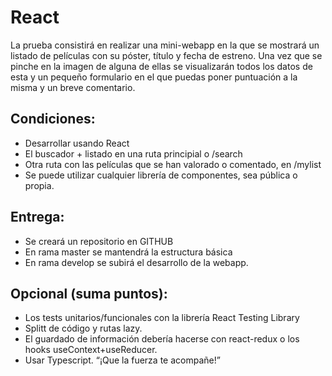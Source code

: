 # React

La prueba consistirá en realizar una mini-webapp en la que se mostrará un listado de
películas con su póster, título y fecha de estreno. Una vez que se pinche en la imagen
de alguna de ellas se visualizarán todos los datos de esta y un pequeño formulario en el
que puedas poner puntuación a la misma y un breve comentario.

## Condiciones:
- Desarrollar usando React
- El buscador + listado en una ruta principial o /search
- Otra ruta con las películas que se han valorado o comentado, en /mylist
- Se puede utilizar cualquier librería de componentes, sea pública o propia.

## Entrega:
- Se creará un repositorio en GITHUB
- En rama master se mantendrá la estructura básica
- En rama develop se subirá el desarrollo de la webapp.

## Opcional (suma puntos):
- Los tests unitarios/funcionales con la librería React Testing Library
- Splitt de código y rutas lazy.
- El guardado de información debería hacerse con react-redux o los hooks
useContext+useReducer.
- Usar Typescript.
“¡Que la fuerza te acompañe!”